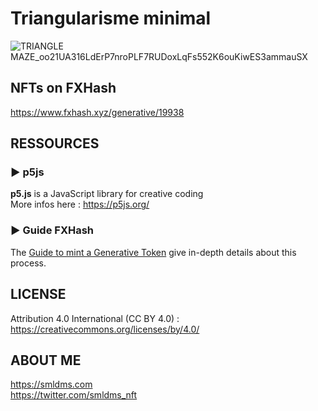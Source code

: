 Triangularisme minimal
================

![TRIANGLE MAZE_oo21UA316LdErP7nroPLF7RUDoxLqFs552K6ouKiwES3ammauSX](https://user-images.githubusercontent.com/97317400/193061093-a04e69d1-64a5-4d67-bcfe-8cbd2bc77b5f.png)

## NFTs on FXHash
https://www.fxhash.xyz/generative/19938

## RESSOURCES

### ► p5js 
<b>p5.js</b> is a JavaScript library for creative coding </br>
More infos here : https://p5js.org/

### ► Guide FXHash 

The [Guide to mint a Generative Token](https://fxhash.xyz/articles/guide-mint-generative-token) give in-depth details about this process.

## LICENSE

Attribution 4.0 International (CC BY 4.0) : https://creativecommons.org/licenses/by/4.0/

## ABOUT ME

https://smldms.com </br>
https://twitter.com/smldms_nft
